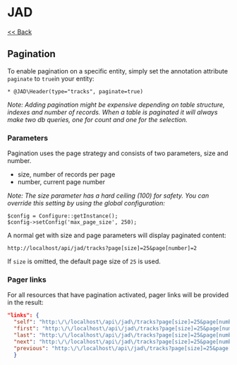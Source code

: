 # JAD

[<< Back](../README.md)

## Pagination

To enable pagination on a specific entity, simply set the annotation attribute `paginate` to `true`in your entity:

```
* @JAD\Header(type="tracks", paginate=true)
```

_Note: Adding pagination might be expensive depending on table structure, indexes and number of records. When a table is paginated it will always make two db queries, one for count and one for the selection._

### Parameters

Pagination uses the page strategy and consists of two parameters, size and number.

* size, number of records per page
* number, current page number

_Note: The size parameter has a hard ceiling (100) for safety. You can override this setting by using the global configuration:_

```
$config = Configure::getInstance();
$config->setConfig('max_page_size', 250);
```

A normal get with size and page parameters will display paginated content:

`http://localhost/api/jad/tracks?page[size]=25&page[number]=2`

If `size` is omitted, the default page size of `25` is used.

### Pager links

For all resources that have pagination activated, pager links will be provided in the result:

```json
"links": {
  "self": "http:\/\/localhost\/api\/jad\/tracks?page[size]=25&page[number]=1",
  "first": "http:\/\/localhost\/api\/jad\/tracks?page[size]=25&page[number]=1",
  "last": "http:\/\/localhost\/api\/jad\/tracks?page[size]=25&page[number]=141",
  "next": "http:\/\/localhost\/api\/jad\/tracks?page[size]=25&page[number]=2",
  "previous": "http:\/\/localhost\/api\/jad\/tracks?page[size]=25&page[number]=2"
  }
```
